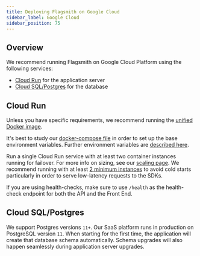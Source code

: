 ```yaml
---
title: Deploying Flagsmith on Google Cloud
sidebar_label: Google Cloud
sidebar_position: 75
---
```


## Overview

We recommend running Flagsmith on Google Cloud Platform using the following services:

- [Cloud Run](https://cloud.google.com/run) for the application server
- [Cloud SQL/Postgres](https://cloud.google.com/sql/postgresql) for the database

## Cloud Run

Unless you have specific requirements, we recommend running the
[unified Docker image](https://hub.docker.com/repository/docker/flagsmith/flagsmith).

It's best to study our [docker-compose file](https://github.com/Flagsmith/flagsmith/blob/main/docker-compose.yml) in
order to set up the base environment variables. Further environment variables are
[described here](locally-api.md#environment-variables).

Run a single Cloud Run service with at least two container instances running for failover. For more info on sizing, see
our [scaling page](/deployment/configuration/sizing-and-scaling). We recommend running with at least
[2 minimum instances](https://cloud.google.com/run/docs/configuring/min-instances) to avoid cold starts particularly in
order to serve low-latency requests to the SDKs.

If you are using health-checks, make sure to use `/health` as the health-check endpoint for both the API and the Front
End.

## Cloud SQL/Postgres

We support Postgres versions `11+`. Our SaaS platform runs in production on PostgreSQL version `11`. When starting for
the first time, the application will create that database schema automatically. Schema upgrades will also happen
seamlessly during application server upgrades.
